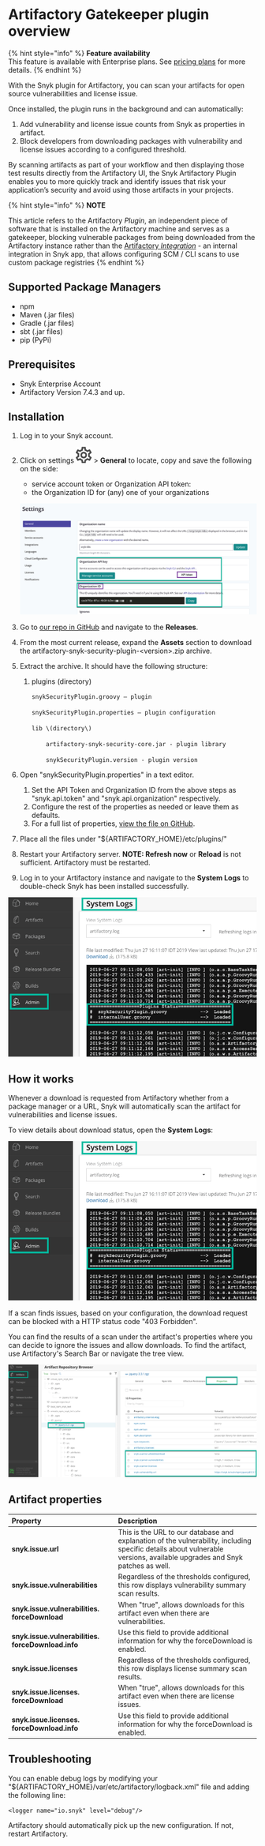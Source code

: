 # Artifactory Gatekeeper plugin overview

{% hint style="info" %}
**Feature availability**  
This feature is available with Enterprise plans. See [pricing plans](https://snyk.io/plans/) for more details.
{% endhint %}

With the Snyk plugin for Artifactory, you can scan your artifacts for open source vulnerabilities and license issue.

Once installed, the plugin runs in the background and can automatically:

1. Add vulnerability and license issue counts from Snyk as properties in artifact.
2. Block developers from downloading packages with vulnerability and license issues according to a configured threshold.

By scanning artifacts as part of your workflow and then displaying those test results directly from the Artifactory UI, the Snyk Artifactory Plugin enables you to more quickly track and identify issues that risk your application’s security and avoid using those artifacts in your projects.

{% hint style="info" %}
**NOTE**

This article refers to the Artifactory _Plugin_, an independent piece of software that is installed on the Artifactory machine and serves as a gatekeeper, blocking vulnerable packages from being downloaded from the Artifactory instance rather than the [Artifactory _Integration_](https://docs.snyk.io/integrations/private-registry-integrations/artifactory-registry-for-maven) - an internal integration in Snyk app, that allows configuring SCM / CLI scans to use custom package registries
{% endhint %}

## Supported Package Managers

* npm
* Maven \(.jar files\)
* Gradle \(.jar files\)
* sbt \(.jar files\)
* pip \(PyPi\)

## Prerequisites

* Snyk Enterprise Account
* Artifactory Version 7.4.3 and up.

## Installation

1. Log in to your Snyk account.
2. Click on settings ![cog\_icon.png](../../.gitbook/assets/cog_icon.png) &gt; **General** to locate, copy and save the following on the side:

   * service account token or Organization API token:
   * the Organization ID for \(any\) one of your organizations

   ![](../../.gitbook/assets/artifactory-install.png)

3. Go to [our repo in GitHub](https://github.com/snyk/artifactory-snyk-security-plugin) and navigate to the **Releases**.
4. From the most current release, expand the **Assets** section to download the artifactory-snyk-security-plugin-&lt;version&gt;.zip archive.
5. Extract the archive. It should have the following structure:
   1. plugins \(directory\)

          snykSecurityPlugin.groovy — plugin

          snykSecurityPlugin.properties — plugin configuration

          lib \(directory\)

              artifactory-snyk-security-core.jar - plugin library

              snykSecurityPlugin.version - plugin version 
6. Open "snykSecurityPlugin.properties" in a text editor. 
   1. Set the API Token and Organization ID from the above steps as "snyk.api.token" and "snyk.api.organization" respectively.
   2. Configure the rest of the properties as needed or leave them as defaults. 
   3. For a full list of properties, [view the file on GitHub](https://github.com/snyk/artifactory-snyk-security-plugin/blob/master/core/src/main/groovy/io/snyk/plugins/artifactory/snykSecurityPlugin.properties).
7. Place all the files under "${ARTIFACTORY\_HOME}/etc/plugins/"
8. Restart your Artifactory server.   **NOTE: Refresh now** or **Reload** is not sufficient. Artifactory must be restarted.
9. Log in to your Artifactory instance and navigate to the **System Logs** to double-check Snyk has been installed successfully.

![](../../.gitbook/assets/artifactory-system-logs.png)

## How it works

Whenever a download is requested from Artifactory whether from a package manager or a URL, Snyk will automatically scan the artifact for vulnerabilities and license issues.

To view details about download status, open the **System Logs**:

![](../../.gitbook/assets/image.png)

If a scan finds issues, based on your configuration, the download request can be blocked with a HTTP status code "403 Forbidden".

You can find the results of a scan under the artifact's properties where you can decide to ignore the issues and allow downloads. To find the artifact, use Artifactory's Search Bar or navigate the tree view.

![](../../.gitbook/assets/uuid-c6d4c41d-5c98-079d-31e7-f4fb5c788d4c-en.png)

## Artifact properties

| **Property** | **Description** |
| :--- | :--- |
| **snyk.issue.url** | This is the URL to our database and explanation of the vulnerability, including specific details about vulnerable versions, available upgrades and Snyk patches as well. |
| **snyk.issue.vulnerabilities** | Regardless of the thresholds configured, this row displays vulnerability summary scan results. |
| **snyk.issue.vulnerabilities. forceDownload** | When "true", allows downloads for this artifact even when there are vulnerabilities. |
| **snyk.issue.vulnerabilities. forceDownload.info** | Use this field to provide additional information for why the forceDownload is enabled. |
| **snyk.issue.licenses** | Regardless of the thresholds configured, this row displays license summary scan results. |
| **snyk.issue.licenses. forceDownload** | When "true", allows downloads for this artifact even when there are license issues. |
| **snyk.issue.licenses. forceDownload.info** | Use this field to provide additional information for why the forceDownload is enabled. |

## Troubleshooting

You can enable debug logs by modifying your "${ARTIFACTORY\_HOME}/var/etc/artifactory/logback.xml" file and adding the following line:

```text
<logger name="io.snyk" level="debug"/>
```

Artifactory should automatically pick up the new configuration. If not, restart Artifactory.

